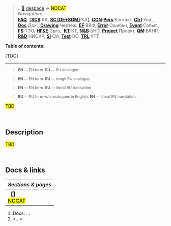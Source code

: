 # 
> .. [🚀](../../index/index.md) [despace](index.md) → **[](.md)** <mark>NOCAT</mark>  
> *Navigation:*  
> **[FAQ](faq.md)**【**[SCS](scs.md)**·КК, **[SC (OE+SGM)](sc.md)**·КА】**[CON](contact.md)·[Pers](person.md)**·Контакт, **[Ctrl](control.md)**·Упр., **[Doc](doc.md)**·Док., **[Drawing](drawing.md)**·Чертёж, **[EF](ef.md)**·ВВФ, **[Error](error.md)**·Ошибки, **[Event](event.md)**·Событ., **[FS](fs.md)**·ТЭО, **[HF&E](hfe.md)**·Эрго., **[KT](kt.md)**·КТ, **[N&B](nnb.md)**·БНО, **[Project](project.md)**·Проект, **[QM](qm.md)**·БКНР, **[R&D](rnd.md)**·НИОКР, **[SI](si.md)**·СИ, **[Test](test.md)**·ЭО, **[TRL](trl.md)**·УГТ

**Table of contents:**

[TOC]

---

> <small>**EN** — EN term. **RU** — RU analogue.</small>

> <small>**EN** — EN term. **RU** — rough RU analogue.</small>

> <small>**EN** — EN term. **RU** — literal RU translation.</small>

> <small>**RU** — RU term w/o analogues in English. **EN** — literal EN translation.</small>

<mark>TBD</mark>



<p style="page-break-after:always"> </p>

## Description
<mark>TBD</mark>



<p style="page-break-after:always"> </p>

## Docs & links
|*Sections & pages*|
|:-|
|**【[](.md)】**<br> <mark>NOCAT</mark>|

   1. Docs: …
   1. <…>
